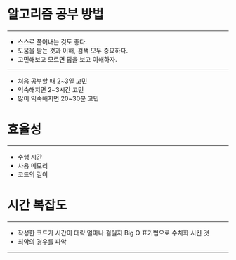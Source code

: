 # 알고리즘 공부 방법
---

- 스스로 풀어내는 것도 좋다.
- 도움을 받는 것과 이해, 검색 모두 중요하다.
- 고민해보고 모르면 답을 보고 이해하자.

---

- 처음 공부할 때 2~3일 고민
- 익숙해지면 2~3시간 고민
- 많이 익숙해지면 20~30분 고민

# 효율성
---

- 수행 시간
- 사용 메모리
- 코드의 길이

# 시간 복잡도
---

- 작성한 코드가 시간이 대략 얼마나 걸릴지 Big O 표기법으로 수치화 시킨 것
- 최악의 경우를 파악

---
